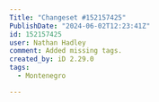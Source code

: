 ```yaml
---
Title: "Changeset #152157425"
PublishDate: "2024-06-02T12:23:41Z"
id: 152157425
user: Nathan Hadley
comment: Added missing tags.
created_by: iD 2.29.0
tags:
  - Montenegro

---
```

